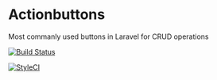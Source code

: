 # Actionbuttons
Most commanly used buttons in Laravel for CRUD operations


[![Build Status](https://travis-ci.org/ManojKiranA/actionbuttons.svg?branch=master)](https://travis-ci.org/ManojKiranA/actionbuttons)

[![StyleCI](https://github.styleci.io/repos/235732785/shield?branch=master)](https://github.styleci.io/repos/235732785)
